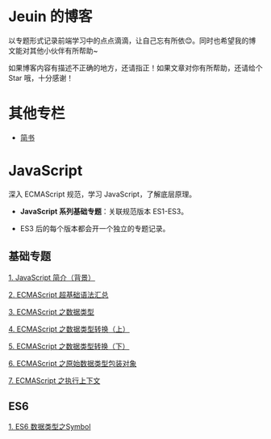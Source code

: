 # Jeuin 的博客
以专题形式记录前端学习中的点点滴滴，让自己忘有所依:blush:。同时也希望我的博文能对其他小伙伴有所帮助~

如果博客内容有描述不正确的地方，还请指正！如果文章对你有所帮助，还请给个 Star 哦，十分感谢！

# 其他专栏
- [简书](https://www.jianshu.com/u/08e3501ff8fb)

# JavaScript
深入 ECMAScript 规范，学习 JavaScript，了解底层原理。

- **JavaScript 系列基础专题**：关联规范版本 ES1-ES3。

- ES3 后的每个版本都会开一个独立的专题记录。

## 基础专题
[1. JavaScript 简介（背景）](https://github.com/jejuin/Blog/issues/16)

[2. ECMAScript 超基础语法汇总](https://github.com/jejuin/Blog/issues/17)

[3. ECMAScript 之数据类型](https://github.com/jejuin/Blog/issues/18)

[4. ECMAScript 之数据类型转换（上）](https://github.com/jejuin/Blog/issues/19)

[5. ECMAScript 之数据类型转换（下）](https://github.com/jejuin/Blog/issues/20)

[6. ECMAScript 之原始数据类型包装对象](https://github.com/jejuin/Blog/issues/21)

[7. ECMAScript 之执行上下文](https://github.com/jejuin/Blog/issues/22)

## ES6
[1. ES6 数据类型之Symbol](https://github.com/jejuin/Blog/issues/23)

